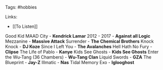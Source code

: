 Tags: #hobbies 

Links: 

- [[To Listen]]

Good Kid MAAD City - **Kendrick Lamar**
2012 - 2017 - **Against all Logic**
Mezzanine - **Massive Attack**
Surrender - **The Chemical Brothers**
Knock Knock - **DJ Koze**
Since I Left You - **The Avalanches**
Hell Hath No Fury - **Clipse**
The Life of Pablo - **Kanye**
Kids See Ghosts - **Kids See Ghosts**
Enter the Wu-Tang (36 Chambers) - **Wu-Tang Clan**
Liquid Swords - **GZA**
The Blueprint - **Jay-Z**
Illmatic - **Nas**
Tidal Memory Exo - **Iglooghost**



